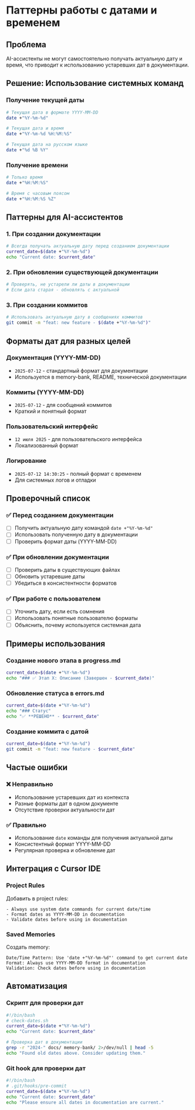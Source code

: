 # Паттерны работы с датами и временем

## Проблема
AI-ассистенты не могут самостоятельно получать актуальную дату и время, что приводит к использованию устаревших дат в документации.

## Решение: Использование системных команд

### Получение текущей даты
```bash
# Текущая дата в формате YYYY-MM-DD
date +"%Y-%m-%d"

# Текущая дата и время
date +"%Y-%m-%d %H:%M:%S"

# Текущая дата на русском языке
date +"%d %B %Y"
```

### Получение времени
```bash
# Только время
date +"%H:%M:%S"

# Время с часовым поясом
date +"%H:%M:%S %Z"
```

## Паттерны для AI-ассистентов

### 1. При создании документации
```bash
# Всегда получать актуальную дату перед созданием документации
current_date=$(date +"%Y-%m-%d")
echo "Current date: $current_date"
```

### 2. При обновлении существующей документации
```bash
# Проверять, не устарели ли даты в документации
# Если дата старая - обновлять с актуальной
```

### 3. При создании коммитов
```bash
# Использовать актуальную дату в сообщениях коммитов
git commit -m "feat: new feature - $(date +"%Y-%m-%d")"
```

## Форматы дат для разных целей

### Документация (YYYY-MM-DD)
- `2025-07-12` - стандартный формат для документации
- Используется в memory-bank, README, технической документации

### Коммиты (YYYY-MM-DD)
- `2025-07-12` - для сообщений коммитов
- Краткий и понятный формат

### Пользовательский интерфейс
- `12 июля 2025` - для пользовательского интерфейса
- Локализованный формат

### Логирование
- `2025-07-12 14:30:25` - полный формат с временем
- Для системных логов и отладки

## Проверочный список

### ✅ Перед созданием документации
- [ ] Получить актуальную дату командой `date +"%Y-%m-%d"`
- [ ] Использовать полученную дату в документации
- [ ] Проверить формат даты (YYYY-MM-DD)

### ✅ При обновлении документации
- [ ] Проверить даты в существующих файлах
- [ ] Обновить устаревшие даты
- [ ] Убедиться в консистентности форматов

### ✅ При работе с пользователем
- [ ] Уточнить дату, если есть сомнения
- [ ] Использовать понятные пользователю форматы
- [ ] Объяснить, почему используется системная дата

## Примеры использования

### Создание нового этапа в progress.md
```bash
current_date=$(date +"%Y-%m-%d")
echo "### ✅ Этап X: Описание (Завершен - $current_date)"
```

### Обновление статуса в errors.md
```bash
current_date=$(date +"%Y-%m-%d")
echo "### Статус"
echo "✅ **РЕШЕНО** - $current_date"
```

### Создание коммита с датой
```bash
current_date=$(date +"%Y-%m-%d")
git commit -m "feat: new feature - $current_date"
```

## Частые ошибки

### ❌ Неправильно
- Использование устаревших дат из контекста
- Разные форматы дат в одном документе
- Отсутствие проверки актуальности дат

### ✅ Правильно
- Использование `date` команды для получения актуальной даты
- Консистентный формат YYYY-MM-DD
- Регулярная проверка и обновление дат

## Интеграция с Cursor IDE

### Project Rules
Добавить в project rules:
```
- Always use system date commands for current date/time
- Format dates as YYYY-MM-DD in documentation
- Validate dates before using in documentation
```

### Saved Memories
Создать memory:
```
Date/Time Pattern: Use 'date +"%Y-%m-%d"' command to get current date
Format: Always use YYYY-MM-DD format in documentation
Validation: Check dates before using in documentation
```

## Автоматизация

### Скрипт для проверки дат
```bash
#!/bin/bash
# check-dates.sh
current_date=$(date +"%Y-%m-%d")
echo "Current date: $current_date"

# Проверка дат в документации
grep -r "2024-" docs/ memory-bank/ 2>/dev/null | head -5
echo "Found old dates above. Consider updating them."
```

### Git hook для проверки дат
```bash
#!/bin/bash
# .git/hooks/pre-commit
current_date=$(date +"%Y-%m-%d")
echo "Current date: $current_date"
echo "Please ensure all dates in documentation are current."
``` 